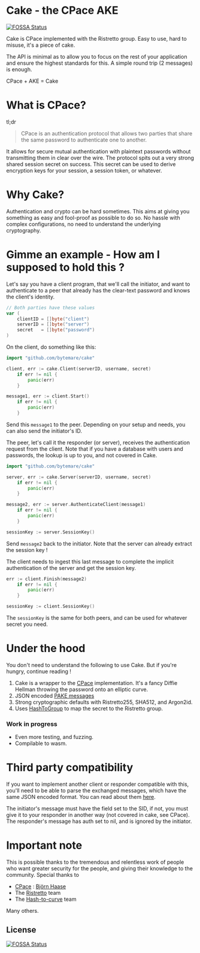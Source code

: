 # Cake - the CPace AKE
[![FOSSA Status](https://app.fossa.com/api/projects/git%2Bgithub.com%2Fbytemare%2Fcake.svg?type=shield)](https://app.fossa.com/projects/git%2Bgithub.com%2Fbytemare%2Fcake?ref=badge_shield)


Cake is CPace implemented with the Ristretto group. Easy to use, hard to misuse, it's a piece of cake.

The API is minimal as to allow you to focus on the rest of your application and ensure the highest standards for this.
A simple round trip (2 messages) is enough.

CPace + AKE = Cake

# What is CPace?

tl;dr
> CPace is an authentication protocol that allows two parties that share the same password to authenticate one to another.

It allows for secure mutual authentication with plaintext passwords without transmitting them in clear over the wire.
The protocol spits out a very strong shared session secret on success. This secret can be used to derive encryption keys for your session, a session token, or whatever.

# Why Cake?

Authentication and crypto can be hard sometimes. This aims at giving you something as easy and fool-proof as possible to do so.
No hassle with complex configurations, no need to understand the underlying cryptography.

# Gimme an example - How am I supposed to hold this ?

Let's say you have a client program, that we'll call the initiator, and want to authenticate to a peer that already has the clear-text password and knows the client's identity.

```Go
// Both parties have these values
var (
	clientID = []byte("client")
	serverID = []byte("server")
	secret   = []byte("password")
)
```

On the client, do something like this:

```Go
import "github.com/bytemare/cake"

client, err := cake.Client(serverID, username, secret)
	if err != nil {
		panic(err)
	}

message1, err := client.Start()
	if err != nil {
		panic(err)
	}
````

Send this ```message1``` to the peer. Depending on your setup and needs, you can also send the initiator's ID.

The peer, let's call it the responder (or server), receives the authentication request from the client. Note that if you have a database with users and passwords, the lookup is up to you, and not covered in Cake.

```Go
import "github.com/bytemare/cake"

server, err := cake.Server(serverID, username, secret)
	if err != nil {
		panic(err)
	}

message2, err := server.AuthenticateClient(message1)
	if err != nil {
		panic(err)
	}

sessionKey := server.SessionKey()
```

Send ```message2``` back to the initiator. Note that the server can already extract the session key !

The client needs to ingest this last message to complete the implicit authentication of the server and get the session key.

```Go
err := client.Finish(message2)
	if err != nil {
		panic(err)
	}

sessionKey := client.SessionKey()
```

The ```sessionKey``` is the same for both peers, and can be used for whatever secret you need.

# Under the hood

You don't need to understand the following to use Cake. But if you're hungry, continue reading !

1. Cake is a wrapper to the [CPace](https://github.com/bytemare/cpace) implementation. It's a fancy Diffie Hellman throwing the password onto an elliptic curve.
1. JSON encoded [PAKE messages](https://github.com/bytemare/pake)
1. Strong cryptographic defaults with Ristretto255, SHA512, and Argon2id.
1. Uses [HashToGroup](https://github.com/bytemare/cryptotools) to map the secret to the Ristretto group.

### Work in progress

- Even more testing, and fuzzing.
- Compilable to wasm.

# Third party compatibility

If you want to implement another client or responder compatible with this, you'll need to be able to parse the exchanged
messages, which have the same JSON encoded format. You can read about them [here](https://github.com/bytemare/pake).

The initiator's message must have the field set to the SID, if not, you must give it to your responder in another way (not covered in cake, see CPace).
The responder's message has auth set to nil, and is ignored by the initiator.

# Important note

This is possible thanks to the tremendous and relentless work of people who want greater security for the people, and giving their knowledge to the community.
Special thanks to
- [CPace](https://datatracker.ietf.org/doc/draft-irtf-cfrg-cpace) : [Björn Haase](https://github.com/BjoernMHaase)
- The [Ristretto](https://datatracker.ietf.org/doc/draft-irtf-cfrg-ristretto255-decaf448) team
- The [Hash-to-curve](https://datatracker.ietf.org/doc/draft-irtf-cfrg-hash-to-curve) team

Many others.


## License
[![FOSSA Status](https://app.fossa.com/api/projects/git%2Bgithub.com%2Fbytemare%2Fcake.svg?type=large)](https://app.fossa.com/projects/git%2Bgithub.com%2Fbytemare%2Fcake?ref=badge_large)
